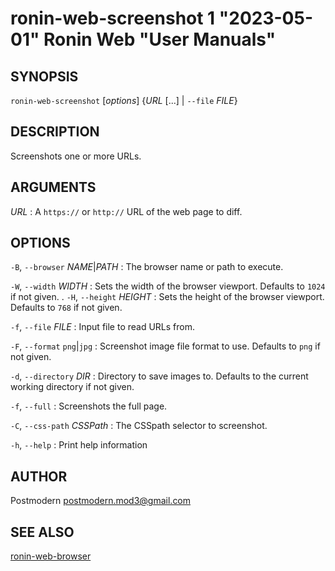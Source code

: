 # ronin-web-screenshot 1 "2023-05-01" Ronin Web "User Manuals"

## SYNOPSIS

`ronin-web-screenshot` [*options*] {*URL* [...] | `--file` *FILE*}

## DESCRIPTION

Screenshots one or more URLs.

## ARGUMENTS

*URL*
: A `https://` or `http://` URL of the web page to diff.

## OPTIONS

`-B`, `--browser` *NAME*\|*PATH*
: The browser name or path to execute.

`-W`, `--width` *WIDTH*
: Sets the width of the browser viewport. Defaults to `1024` if not given.
  .
`-H`, `--height` *HEIGHT*
: Sets the height of the browser viewport. Defaults to `768` if not given.

`-f`, `--file` *FILE*
: Input file to read URLs from.

`-F`, `--format` `png`\|`jpg`
: Screenshot image file format to use. Defaults to `png` if not given.

`-d`, `--directory` *DIR*
: Directory to save images to. Defaults to the current working directory if not
  given.

`-f`, `--full`
: Screenshots the full page.

`-C`, `--css-path` *CSSPath*
: The CSSpath selector to screenshot.

`-h`, `--help`
: Print help information

## AUTHOR

Postmodern <postmodern.mod3@gmail.com>

## SEE ALSO

[ronin-web-browser](ronin-web-browser.1.md)